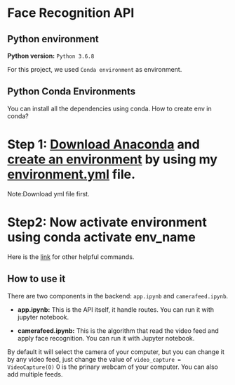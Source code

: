 # Face Recognition API

## Python environment

**Python version:** `Python 3.6.8`

For this project, we used `Conda environment` as environment.



## Python Conda Environments

You can install all the dependencies using conda.
How to create env in conda?

# Step 1: [Download Anaconda](https://www.anaconda.com/products/individual) and [create an environment](https://conda.io/projects/conda/en/latest/user-guide/tasks/manage-environments.html#creating-an-environment-from-an-environment-yml-file) by using my [environment.yml](https://drive.google.com/file/d/1ONgvHnECZ1pH66tMleVz0BUCh4nUH0Ev/view?usp=sharing) file.

Note:Download yml file first.

# Step2: Now activate environment using conda activate env_name

Here is the [link](https://conda.io/projects/conda/en/latest/user-guide/tasks/manage-environments.html#creating-an-environment-with-commands) for other helpful commands.



## How to use it

There are two components in the backend: `app.ipynb` and `camerafeed.ipynb`.

* **app.ipynb:** This is the API itself, it handle routes. You can run it with jupyter notebook.


* **camerafeed.ipynb:** This is the algorithm that read the video feed and apply face recognition. You can run it 
with Jupyter notebook.

By default it will select the camera of your computer, but you can change it by any video feed, just change the value of `video_capture = VideoCapture(0)` 0 is the prinary webcam of your computer. You can also add multiple feeds.
